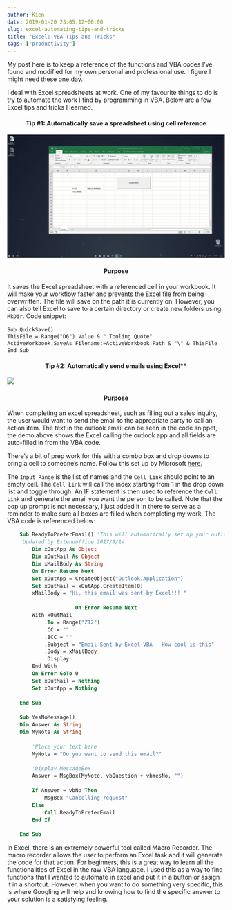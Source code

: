 ```yaml
---
author: Kien
date: 2019-01-20 23:05:12+00:00
slug: excel-automating-tips-and-tricks
title: "Excel: VBA Tips and Tricks"
tags: ["productivity"]
---
```


My post here is to keep a reference of the functions and VBA codes I’ve found and modified for my own personal and professional use. I figure I might need these one day.

I deal with Excel spreadsheets at work. One of my favourite things to do is try to automate the work I find by programming in VBA. Below are a few Excel tips and tricks I learned.

#### <center>Tip #1: Automatically save a spreadsheet using cell reference </center>

![](./Excel.gif)

#### <center> Purpose </center>

It saves the Excel spreadsheet with a referenced cell in your workbook. It will make your workflow faster and prevents the Excel file from being overwritten. The file will save on the path it is currently on. However, you can also tell Excel to save to a certain directory or create new folders using `MkDir`. Code snippet:

    Sub QuickSave()
    ThisFile = Range("D6").Value & " Tooling Quote"
    ActiveWorkbook.SaveAs Filename:=ActiveWorkbook.Path & "\" & ThisFile
    End Sub



#### <center> Tip #2: Automatically send emails using Excel** </center>

![](./email.gif)

#### <center> Purpose </center>

When completing an excel spreadsheet, such as filling out a sales inquiry, the user would want to send the email to the appropriate party to call an action item. The text in the outlook email can be seen in the code snippet, the demo above shows the Excel calling the outlook app and all fields are auto-filled in from the VBA code.

There’s a bit of prep work for this with a combo box and drop downs to bring a cell to someone’s name. Follow this set up by Microsoft [here.](https://support.office.com/en-us/article/add-a-list-box-or-combo-box-to-a-worksheet-in-excel-579e1958-f7f6-41ae-ba0c-c83cc6e40878)

The `Input Range` is the list of names and the `Cell Link` should point to an empty cell. The `Cell Link` will call the index starting from 1 in the drop down list and toggle through. An IF statement is then used to reference the `Cell Link` and generate the email you want the person to be called. Note that the pop up prompt is not necessary, I just added it in there to serve as a reminder to make sure all boxes are filled when completing my work. The VBA code is referenced below:

```vb
    Sub ReadyToPreferEmail() 'This will automatically set up your outlook
    'Updated by Extendoffice 2017/9/14
        Dim xOutApp As Object
        Dim xOutMail As Object
        Dim xMailBody As String
        On Error Resume Next
        Set xOutApp = CreateObject("Outlook.Application")
        Set xOutMail = xOutApp.CreateItem(0)
        xMailBody = "Hi, this email was sent by Excel!!! "

                      On Error Resume Next
        With xOutMail
            .To = Range("Z12")
            .CC = ""
            .BCC = ""
            .Subject = "Email Sent by Excel VBA - How cool is this"
            .Body = xMailBody
            .Display
        End With
        On Error GoTo 0
        Set xOutMail = Nothing
        Set xOutApp = Nothing

    End Sub

    Sub YesNoMessage()
    Dim Answer As String
    Dim MyNote As String

        'Place your text here
        MyNote = "Do you want to send this email?"

        'Display MessageBox
        Answer = MsgBox(MyNote, vbQuestion + vbYesNo, "")

        If Answer = vbNo Then
            MsgBox "Cancelling request"
        Else
            Call ReadyToPreferEmail
        End If

    End Sub
```

In Excel, there is an extremely powerful tool called Macro Recorder. The macro recorder allows the user to perform an Excel task and it will generate the code for that action. For beginners, this is a great way to learn all the functionalities of Excel in the raw VBA language. I used this as a way to find functions that I wanted to automate in excel and put it in a button or assign it in a shortcut. However, when you want to do something very specific, this is where Googling will help and knowing how to find the specific answer to your solution is a satisfying feeling.
